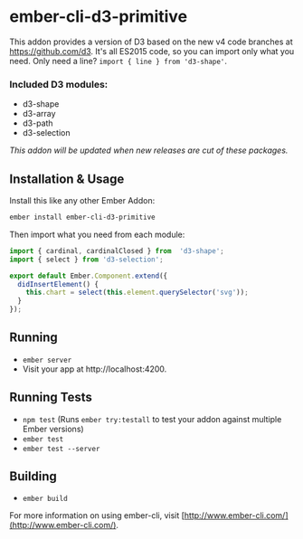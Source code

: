 # ember-cli-d3-primitive

This addon provides a version of D3 based on the new v4 code branches at https://github.com/d3. 
It's all ES2015 code, so you can import only what you need. Only need a line? `import { line } from 'd3-shape'`.

### Included D3 modules:

- d3-shape
- d3-array
- d3-path
- d3-selection

_This addon will be updated when new releases are cut of these packages._

## Installation & Usage

Install this like any other Ember Addon:

```bash
ember install ember-cli-d3-primitive
```

Then import what you need from each module:

```js
import { cardinal, cardinalClosed } from  'd3-shape';
import { select } from 'd3-selection';

export default Ember.Component.extend({
  didInsertElement() {
    this.chart = select(this.element.querySelector('svg'));
  }
});
```

## Running

* `ember server`
* Visit your app at http://localhost:4200.

## Running Tests

* `npm test` (Runs `ember try:testall` to test your addon against multiple Ember versions)
* `ember test`
* `ember test --server`

## Building

* `ember build`

For more information on using ember-cli, visit [http://www.ember-cli.com/](http://www.ember-cli.com/).
